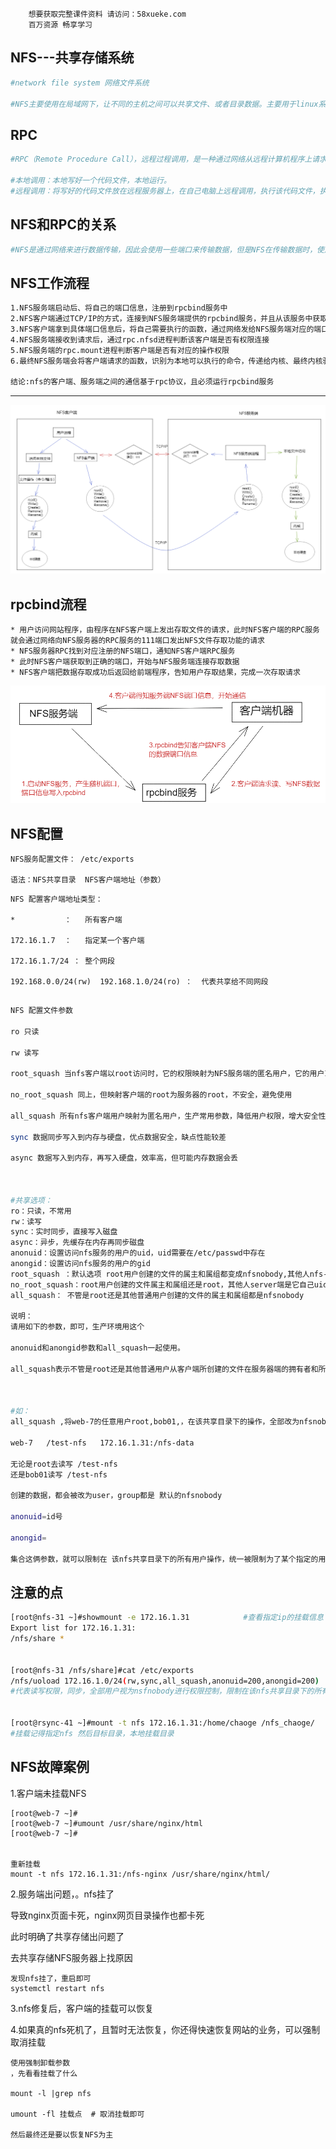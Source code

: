 ```### 此资源由 58学课资源站 收集整理 ###
	想要获取完整课件资料 请访问：58xueke.com
	百万资源 畅享学习

```
## NFS---共享存储系统

```bash
#network file system 网络文件系统

#NFS主要使用在局域网下，让不同的主机之间可以共享文件、或者目录数据。主要用于linux系统上实现文件共享的一种协议，其客户端主要是Linux。没有用户认证机制，且数据在网络上传送的时候是明文传送，一般只能在局域网中使用。不需要输入账号密码，在配置文件中，定义好可访问该NFS的机器，ip地址即可。还得借助其他用户认证的插件，结合NFS，提高安全性。支持多节点同时挂载及并发写入。
```



## RPC

```bash
#RPC（Remote Procedure Call），远程过程调用，是一种通过网络从远程计算机程序上请求服务，而不需要了解底层网络技术的协议

#本地调用：本地写好一个代码文件，本地运行。
#远程调用：将写好的代码文件放在远程服务器上，在自己电脑上远程调用，执行该代码文件，执行结果会通过网络把数据发回来。
```



## NFS和RPC的关系

```bash
#NFS是通过网络来进行数据传输，因此会使用一些端口来传输数据，但是NFS在传输数据时，使用的端口是随机选择，总是会发生变化，那么NFS在传输数据的时候，就需要通过RPC协议来实现。
```



## NFS工作流程

```bash
1.NFS服务端启动后、将自己的端口信息，注册到rpcbind服务中
2.NFS客户端通过TCP/IP的方式，连接到NFS服务端提供的rpcbind服务，并且从该服务中获取具体的端口信息
3.NFS客户端拿到具体端口信息后，将自己需要执行的函数，通过网络发给NFS服务端对应的端口
4.NFS服务端接收到请求后，通过rpc.nfsd进程判断该客户端是否有权限连接
5.NFS服务端的rpc.mount进程判断客户端是否有对应的操作权限
6.最终NFS服务端会将客户端请求的函数，识别为本地可以执行的命令，传递给内核、最终内核驱动硬件

结论:nfs的客户端、服务端之间的通信基于rpc协议，且必须运行rpcbind服务
```

---

![image-20220423201711130](day35%E4%B8%AA%E4%BA%BA%E7%AC%94%E8%AE%B0.assets/image-20220423201711130.png)



## rpcbind流程

```
* 用户访问网站程序，由程序在NFS客户端上发出存取文件的请求，此时NFS客户端的RPC服务就会通过网络向NFS服务器的RPC服务的111端口发出NFS文件存取功能的请求
* NFS服务器RPC找到对应注册的NFS端口，通知NFS客户端RPC服务
* 此时NFS客户端获取到正确的端口，开始与NFS服务端连接存取数据
* NFS客户端把数据存取成功后返回给前端程序，告知用户存取结果，完成一次存取请求
```



![image-20220423202243428](day35%E4%B8%AA%E4%BA%BA%E7%AC%94%E8%AE%B0.assets/image-20220423202243428.png)



## NFS配置

```
NFS服务配置文件： /etc/exports

语法：NFS共享目录  NFS客户端地址（参数）
```

```
NFS 配置客户端地址类型：

*           ：   所有客户端

172.16.1.7  ：   指定某一个客户端          

172.16.1.7/24 ： 整个网段

192.168.0.0/24(rw)  192.168.1.0/24(ro) ：  代表共享给不同网段


```

```bash
NFS 配置文件参数

ro 只读

rw 读写

root_squash 当nfs客户端以root访问时，它的权限映射为NFS服务端的匿名用户，它的用户ID/GID会变为nfsnobody

no_root_squash 同上，但映射客户端的root为服务器的root，不安全，避免使用

all_squash 所有nfs客户端用户映射为匿名用户，生产常用参数，降低用户权限，增大安全性。

sync 数据同步写入到内存与硬盘，优点数据安全，缺点性能较差

async 数据写入到内存，再写入硬盘，效率高，但可能内存数据会丢



#共享选项：
ro：只读，不常用
rw：读写
sync：实时同步，直接写入磁盘
async：异步，先缓存在内存再同步磁盘
anonuid：设置访问nfs服务的用户的uid，uid需要在/etc/passwd中存在
anongid：设置访问nfs服务的用户的gid
root_squash ：默认选项 root用户创建的文件的属主和属组都变成nfsnobody,其他人nfs-server端是它自己，client端是nobody。
no_root_squash：root用户创建的文件属主和属组还是root，其他人server端是它自己uid，client端是nobody。
all_squash： 不管是root还是其他普通用户创建的文件的属主和属组都是nfsnobody

说明：
请用如下的参数，即可，生产环境用这个

anonuid和anongid参数和all_squash一起使用。

all_squash表示不管是root还是其他普通用户从客户端所创建的文件在服务器端的拥有者和所属组都是nfsnobody；服务端为了对文件做相应管理，可以设置anonuid和anongid进而指定文件的拥有者和所属组



#如：
all_squash ,将web-7的任意用户root,bob01,，在该共享目录下的操作，全部改为nfsnobody以实现权限控制

web-7   /test-nfs   172.16.1.31:/nfs-data  

无论是root去读写 /test-nfs
还是bob01读写 /test-nfs

创建的数据，都会被改为user，group都是 默认的nfsnobody

anonuid=id号

anongid=

集合这俩参数，就可以限制在 该nfs共享目录下的所有用户操作，统一被限制为了某个指定的用户
```



## 注意的点

```bash
[root@nfs-31 ~]#showmount -e 172.16.1.31            #查看指定ip的挂载信息
Export list for 172.16.1.31:
/nfs/share *


[root@nfs-31 /nfs/share]#cat /etc/exports
/nfs/uoload 172.16.1.0/24(rw,sync,all_squash,anonuid=200,anongid=200)
#代表读写权限，同步，全部用户视为nsfnobody进行权限控制，限制在该nfs共享目录下的所有用户操作都映射为uid为200的用户


[root@rsync-41 ~]#mount -t nfs 172.16.1.31:/home/chaoge /nfs_chaoge/
#挂载记得指定nfs 然后目标目录，本地挂载目录


```





## NFS故障案例

1.客户端未挂载NFS

```
[root@web-7 ~]#
[root@web-7 ~]#umount /usr/share/nginx/html
[root@web-7 ~]#


重新挂载
mount -t nfs 172.16.1.31:/nfs-nginx /usr/share/nginx/html/

```

2.服务端出问题，。nfs挂了

导致nginx页面卡死，nginx网页目录操作也都卡死

此时明确了共享存储出问题了

去共享存储NFS服务器上找原因

```
发现nfs挂了，重启即可
systemctl restart nfs
```

3.nfs修复后，客户端的挂载可以恢复



4.如果真的nfs死机了，且暂时无法恢复，你还得快速恢复网站的业务，可以强制取消挂载

```
使用强制卸载参数
，先看看挂载了什么

mount -l |grep nfs

umount -fl 挂载点  # 取消挂载即可

然后最终还是要以恢复NFS为主

```















